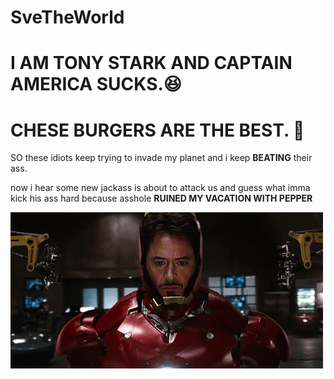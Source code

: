 # SveTheWorld

# I AM TONY STARK AND CAPTAIN AMERICA SUCKS.:laughing:

# CHESE BURGERS ARE THE BEST. :raised_hands:

SO these idiots keep trying to invade my planet and i keep **BEATING** their ass.

now i hear some new jackass is about to attack us and guess what imma kick his ass hard because asshole 
**RUINED MY VACATION WITH PEPPER**

![](giphy.gif)

